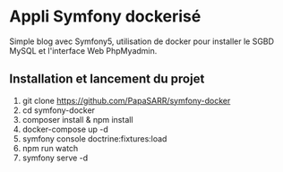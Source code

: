 # Appli Symfony dockerisé
Simple blog avec Symfony5, utilisation de docker pour installer le 
SGBD MySQL et l'interface Web PhpMyadmin.

## Installation et lancement du projet
1. git clone https://github.com/PapaSARR/symfony-docker
2. cd symfony-docker
3. composer install & npm install
4. docker-compose up -d
5. symfony console doctrine:fixtures:load
6. npm run watch
7. symfony serve -d
